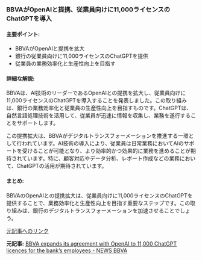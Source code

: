 ### BBVAがOpenAIと提携、従業員向けに11,000ライセンスのChatGPTを導入

#### 主要ポイント:
- BBVAがOpenAIと提携を拡大
- 銀行の従業員向けに11,000ライセンスのChatGPTを提供
- 従業員の業務効率化と生産性向上を目指す

#### 詳細な解説:
BBVAは、AI技術のリーダーであるOpenAIとの提携を拡大し、従業員向けに11,000ライセンスのChatGPTを導入することを発表しました。この取り組みは、銀行の業務効率化と従業員の生産性向上を目指すものです。ChatGPTは、自然言語処理技術を活用して、従業員が迅速に情報を収集し、業務を遂行することをサポートします。

この提携拡大は、BBVAがデジタルトランスフォーメーションを推進する一環として行われています。AI技術の導入により、従業員は日常業務においてAIのサポートを受けることが可能となり、より効率的かつ効果的に業務を進めることが期待されています。特に、顧客対応やデータ分析、レポート作成などの業務において、ChatGPTの活用が期待されています。

#### まとめ:
BBVAのOpenAIとの提携拡大は、従業員向けに11,000ライセンスのChatGPTを提供することで、業務効率化と生産性向上を目指す重要なステップです。この取り組みは、銀行のデジタルトランスフォーメーションを加速させることでしょう。

[元記事へのリンク](https://www.bbva.com/en/bbva-expands-its-agreement-with-openai-to-11000-chatgpt-licences-for-the-banks-employees/)

**元記事:** [BBVA expands its agreement with OpenAI to 11,000 ChatGPT licences for the bank’s employees - NEWS BBVA](https://www.bbva.com/en/innovation/bbva-expands-its-agreement-with-openai-to-11000-chatgpt-licences-for-the-banks-employees/)
